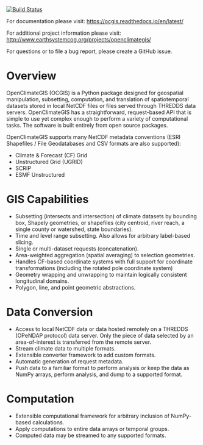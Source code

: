 [![Build Status](https://travis-ci.org/NCPP/ocgis.svg?branch=master)](https://travis-ci.org/NCPP/ocgis)

For documentation please visit: https://ocgis.readthedocs.io/en/latest/

For additional project information please visit: http://www.earthsystemcog.org/projects/openclimategis/

For questions or to file a bug report, please create a GitHub issue.

# Overview

OpenClimateGIS (OCGIS) is a Python package designed for geospatial manipulation, subsetting, computation, and translation of spatiotemporal datasets stored in local NetCDF files or files served through THREDDS data servers. OpenClimateGIS has a straightforward, request-based API that is simple to use yet complex enough to perform a variety of computational tasks. The software is built entirely from open source packages.

OpenClimateGIS supports many NetCDF metadata conventions (ESRI Shapefiles / File Geodatabases and CSV formats are also supported):
* Climate & Forecast (CF) Grid
* Unstructured Grid (UGRID)
* SCRIP
* ESMF Unstructured

# GIS Capabilities

* Subsetting (intersects and intersection) of climate datasets by bounding box, Shapely geometries, or shapefiles (city centroid, river reach, a single county or watershed, state boundaries).
* Time and level range subsetting. Also allows for arbitrary label-based slicing.
* Single or multi-dataset requests (concatenation).
* Area-weighted aggregation (spatial averaging) to selection geometries.
* Handles CF-based coordinate systems with full support for coordinate transformations (including the rotated pole coordinate system)
* Geometry wrapping and unwrapping to maintain logically consistent longitudinal domains.
* Polygon, line, and point geometric abstractions.

# Data Conversion

* Access to local NetCDF data or data hosted remotely on a THREDDS (OPeNDAP protocol) data server. Only the piece of data selected by an area-of-interest is transferred from the remote server.
* Stream climate data to multiple formats.
* Extensible converter framework to add custom formats.
* Automatic generation of request metadata.
* Push data to a familiar format to perform analysis or keep the data as NumPy arrays, perform analysis, and dump to a supported format.

# Computation

* Extensible computational framework for arbitrary inclusion of NumPy-based calculations.
* Apply computations to entire data arrays or temporal groups.
* Computed data may be streamed to any supported formats.
